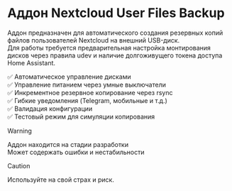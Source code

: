 # Аддон Nextcloud User Files Backup

Аддон предназначен для автоматического создания резервных копий файлов
пользователей Nextcloud на внешний USB-диск.  
Для работы требуется предварительная настройка монтирования дисков через правила
udev и наличие долгоживущего токена доступа Home Assistant.

✅ Автоматическое управление дисками  
✅ Управление питанием через умные выключатели  
✅ Инкрементное резервное копирование через rsync  
✅ Гибкие уведомления (Telegram, мобильные и т.д.)  
✅ Валидация конфигурации  
✅ Тестовый режим для симуляции копирования  

> [!WARNING]
> Аддон находится на стадии разработки  
> Может содержать ошибки и нестабильности

> [!CAUTION]
> Используйте на свой страх и риск.  
